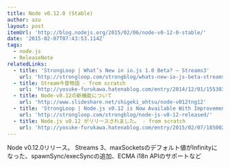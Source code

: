 ```yaml
---
title: Node v0.12.0 (Stable)
author: azu
layout: post
itemUrl: 'http://blog.nodejs.org/2015/02/06/node-v0-12-0-stable/'
date: '2015-02-07T07:43:53.114Z'
tags:
  - node.js
  - ReleaseNote
relatedLinks:
  - title: 'StrongLoop | What’s New in io.js 1.0 Beta? – Streams3'
    url: 'http://strongloop.com/strongblog/whats-new-io-js-beta-streams3/'
  - title: Stream今昔物語 - from scratch
    url: 'http://yosuke-furukawa.hatenablog.com/entry/2014/12/01/155303'
  - title: Node-v0.12の新機能について
    url: 'http://www.slideshare.net/shigeki_ohtsu/node-v012tng12'
  - title: 'StrongLoop | Node.js v0.12 is Now Available With Improvements to Clustering and Performance'
    url: 'http://strongloop.com/strongblog/node-js-v0-12-released/'
  - title: Node.js v0.12 がリリースされました。 - from scratch
    url: 'http://yosuke-furukawa.hatenablog.com/entry/2015/02/07/185002'
---
```

Node v0.12.0リリース。
Streams 3、maxSocketsのデフォルト値がInfinityになった、spawnSync/execSyncの追加、ECMA i18n APIのサポートなど
